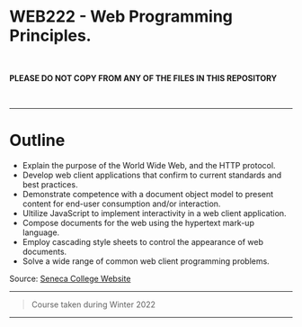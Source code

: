 # WEB222 - Web Programming Principles.
<br>

**PLEASE DO NOT COPY FROM ANY OF THE FILES IN THIS REPOSITORY**

<br>

------------------------

# Outline
- Explain the purpose of the World Wide Web, and the HTTP protocol.
- Develop web client applications that confirm to current standards and best practices.
- Demonstrate competence with a document object model to present content for end-user consumption and/or interaction.
- Ultilize JavaScript to implement interactivity in a web client application.
- Compose documents for the web using the hypertext mark-up language.
- Employ cascading style sheets to control the appearance of web documents.       
- Solve a wide range of common web client programming problems.

Source: [Seneca College Website](https://www.senecacollege.ca/cgi-bin/subject?s1=WEB222)

------------------------

> Course taken during Winter 2022

------------------------
